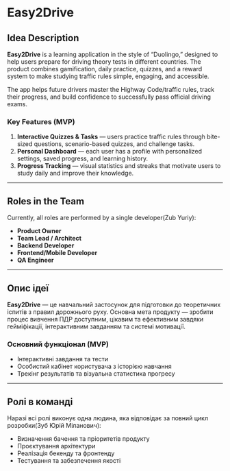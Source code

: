 # Easy2Drive  

## Idea Description
**Easy2Drive** is a learning application in the style of “Duolingo,” designed to help users prepare for driving theory tests in different countries. The product combines gamification, daily practice, quizzes, and a reward system to make studying traffic rules simple, engaging, and accessible.  

The app helps future drivers master the Highway Code/traffic rules, track their progress, and build confidence to successfully pass official driving exams.  

### Key Features (MVP)  
1. **Interactive Quizzes & Tasks** — users practice traffic rules through bite-sized questions, scenario-based quizzes, and challenge tasks.  
2. **Personal Dashboard** — each user has a profile with personalized settings, saved progress, and learning history.  
3. **Progress Tracking** — visual statistics and streaks that motivate users to study daily and improve their knowledge.


---

## Roles in the Team
Currently, all roles are performed by a single developer(Zub Yuriy):  
- **Product Owner**  
- **Team Lead / Architect**  
- **Backend Developer**  
- **Frontend/Mobile Developer**  
- **QA Engineer**    

---

## Опис ідеї 
**Easy2Drive** — це навчальний застосунок для підготовки до теоретичних іспитів з правил дорожнього руху. Основна мета продукту — зробити процес вивчення ПДР доступним, цікавим та ефективним завдяки гейміфікації, інтерактивним завданням та системі мотивації.  

### Основний функціонал (MVP)  
- Інтерактивні завдання та тести  
- Особистий кабінет користувача з історією навчання  
- Трекінг результатів та візуальна статистика прогресу  

---

## Ролі в команді 
Наразі всі ролі виконує одна людина, яка відповідає за повний цикл розробки(Зуб Юрій Міланович):  
- Визначення бачення та пріоритетів продукту  
- Проєктування архітектури  
- Реалізація бекенду та фронтенду  
- Тестування та забезпечення якості  
